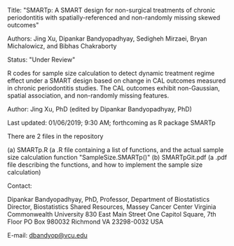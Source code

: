 Title: "SMARTp: A SMART design for non-surgical treatments of chronic periodontitis with spatially-referenced and non-randomly 
missing skewed outcomes"

Authors: Jing Xu, Dipankar Bandyopadhyay, Sedigheh Mirzaei, Bryan Michalowicz, and Bibhas Chakraborty
  	        
Status:  "Under Review"


R codes for sample size calculation to detect dynamic treatment regime effect under a SMART design based on change in CAL outcomes measured in chronic periodontitis studies. The CAL outcomes exhibit non-Gaussian, spatial association, and non-randomly missing features. 


Author: Jing Xu, PhD (edited by Dipankar Bandyopadhyay, PhD)
 

Last updated: 01/06/2019; 9:30 AM; forthcoming as R package SMARTp

There are 2 files in the repository

(a) SMARTp.R (a .R file containing a list of functions, and the actual sample size calculation function "SampleSize.SMARTp()" 
(b) SMARTpGit.pdf (a .pdf file describing the functions, and how to implement the sample size calculation)



Contact: 

Dipankar Bandyopadhyay, PhD,
Professor, Department of Biostatistics
Director, Biostatistics Shared Resources, Massey Cancer Center
Virginia Commonwealth University
830 East Main Street
One Capitol Square, 7th Floor
PO Box 980032
Richmond
VA 23298-0032
USA

E-mail: dbandyop@vcu.edu
